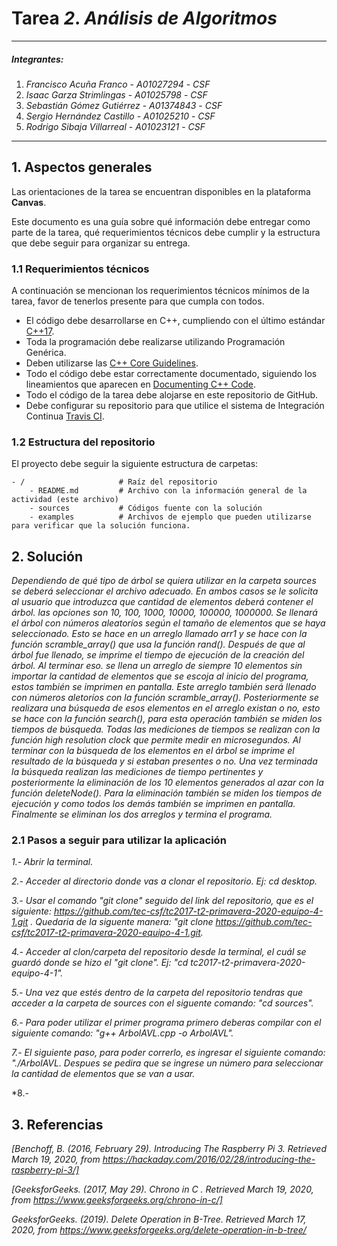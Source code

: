 # Tarea *2*. *Análisis de Algoritmos*

---

##### Integrantes:
1. *Francisco Acuña Franco* - *A01027294* - *CSF*
2. *Isaac Garza Strimlingas* - *A01025798* - *CSF*
3. *Sebastián Gómez Gutiérrez* - *A01374843* - *CSF*
4. *Sergio Hernández Castillo* - *A01025210* - *CSF*
5. *Rodrigo Sibaja Villarreal* - *A01023121* - *CSF*

---
## 1. Aspectos generales

Las orientaciones de la tarea se encuentran disponibles en la plataforma **Canvas**.

Este documento es una guía sobre qué información debe entregar como parte de la tarea, qué requerimientos técnicos debe cumplir y la estructura que debe seguir para organizar su entrega.


### 1.1 Requerimientos técnicos

A continuación se mencionan los requerimientos técnicos mínimos de la tarea, favor de tenerlos presente para que cumpla con todos.

* El código debe desarrollarse en C++, cumpliendo con el último estándar [C++17](https://isocpp.org/std/the-standard).
* Toda la programación debe realizarse utilizando Programación Genérica.
* Deben utilizarse las [C++ Core Guidelines](https://github.com/isocpp/CppCoreGuidelines/blob/master/CppCoreGuidelines.md).
* Todo el código debe estar correctamente documentado, siguiendo los lineamientos que aparecen en [Documenting C++ Code](https://developer.lsst.io/cpp/api-docs.html).
* Todo el código de la tarea debe alojarse en este repositorio de GitHub.
* Debe configurar su repositorio para que utilice el sistema de Integración Continua [Travis CI](https://travis-ci.org/).

### 1.2 Estructura del repositorio

El proyecto debe seguir la siguiente estructura de carpetas:
```
- / 			        # Raíz del repositorio
    - README.md			# Archivo con la información general de la actividad (este archivo)
    - sources  			# Códigos fuente con la solución
    - examples			# Archivos de ejemplo que pueden utilizarse para verificar que la solución funciona.
```

## 2. Solución

*Dependiendo de qué tipo de árbol se quiera utilizar en  la carpeta sources se deberá seleccionar el archivo adecuado. En ambos casos se le solicita al usuario que introduzca que cantidad de elementos deberá contener el árbol. las opciones son 10, 100, 1000, 10000, 100000, 1000000. Se llenará el árbol con números aleatoríos según el tamaño de elementos que se haya seleccionado. Esto se hace en un arreglo llamado arr1 y se hace con la función scramble_array() que usa la función rand(). Después de que al árbol fue llenado, se imprime el tiempo de ejecución de la creación del árbol. Al terminar eso. se llena un arreglo de siempre 10 elementos sin importar la cantidad de elementos que se escoja al inicio del programa, estos también se imprimen en pantalla. Este arreglo también será llenado con números aletoríos con la función scramble_array(). Posteriormente se realizara una búsqueda de esos elementos en el arreglo existan o no, esto se hace con la función search(), para esta operación también se miden los tiempos de búsqueda. Todas las mediciones de tiempos se realizan con la función high resolution clock que permite medir en microsegundos. Al terminar con la búsqueda de los elementos en el árbol se imprime el resultado de la búsqueda y si estaban presentes o no. Una vez terminada la búsqueda realizan las mediciones de tiempo pertinentes y posteriormente la eliminación de los 10 elementos generados al azar con la función deleteNode(). Para la eliminación también se miden los tiempos de ejecución y como todos los demás también se imprimen en pantalla. Finalmente se eliminan los dos arreglos y termina el programa.*

### 2.1 Pasos a seguir para utilizar la aplicación

*1.- Abrir la terminal.*

*2.- Acceder al directorio donde vas a clonar el repositorio. Ej: cd desktop.*

*3.- Usar el comando "git clone" seguido del link del repositorio, que es  el siguiente: https://github.com/tec-csf/tc2017-t2-primavera-2020-equipo-4-1.git . Quedaria de la siguente manera: "git clone https://github.com/tec-csf/tc2017-t2-primavera-2020-equipo-4-1.git.*

*4.- Acceder al clon/carpeta del repositorio desde la terminal, el cuál se guardó donde se hizo el "git clone". Ej: "cd tc2017-t2-primavera-2020-equipo-4-1".*

*5.- Una vez que estés dentro de la carpeta del repositorio tendras que acceder a la carpeta de sources con el siguente comando: "cd sources".*

*6.- Para poder utilizar el primer programa primero deberas compilar con el siguiente comando: "g++ ArbolAVL.cpp -o ArbolAVL".*

*7.- El siguiente paso, para poder correrlo, es ingresar el siguiente comando: "./ArbolAVL. Despues se pedira que se ingrese un número para seleccionar la cantidad de elementos que se van a usar.*

*8.- 

## 3. Referencias

*[Benchoff, B. (2016, February 29). Introducing The Raspberry Pi 3. Retrieved March 19, 2020, from https://hackaday.com/2016/02/28/introducing-the-raspberry-pi-3/]*

*[GeeksforGeeks. (2017, May 29). Chrono in C . Retrieved March 19, 2020, from https://www.geeksforgeeks.org/chrono-in-c/]*

*GeeksforGeeks. (2019). Delete Operation in B-Tree. Retrieved March 17, 2020, from https://www.geeksforgeeks.org/delete-operation-in-b-tree/*
